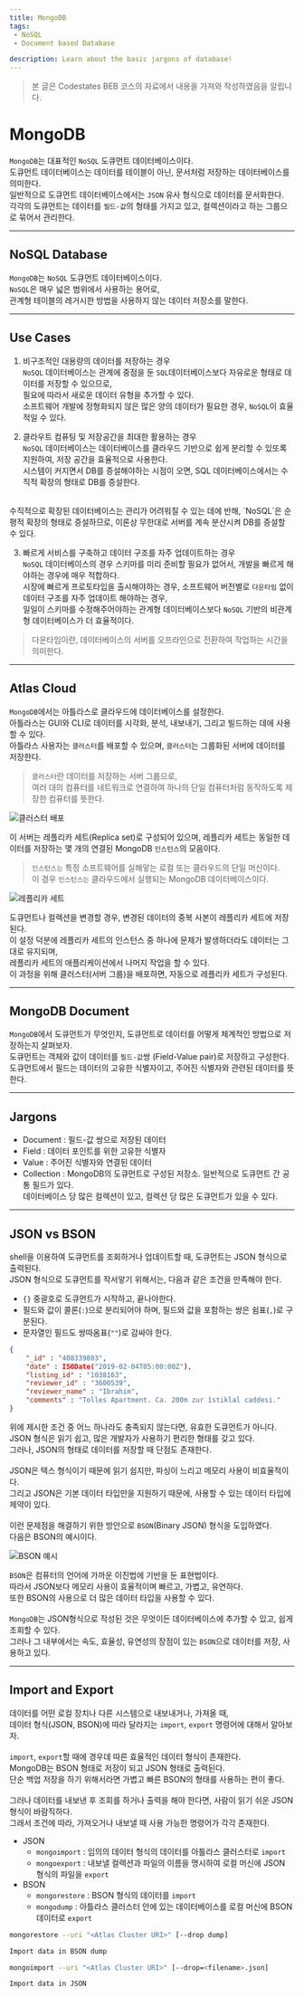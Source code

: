 ```yaml
---
title: MongoDB
tags: 
 - NoSQL
 - Document based Database

description: Learn about the basic jargons of database!
---
```


> 본 글은 Codestates BEB 코스의 자료에서 내용을 가져와 작성하였음을 알립니다.  

<!-- {% include alert.html type="danger" title="Warning!" content="이 문서는 아직 미완성 문서입니다." %} -->

# MongoDB
`MongoDB`는 대표적인 `NoSQL` 도큐먼트 데이터베이스이다.  
도큐먼트 데이터베이스는 데이터를 테이블이 아닌, 문서처럼 저장하는 데이터베이스를 의미한다.  
일반적으로 도큐먼트 데이터베이스에서는 `JSON` 유사 형식으로 데이터를 문서화한다.  
각각의 도큐먼트는 데이터를 `필드-값`의 형태를 가지고 있고, 컬렉션이라고 하는 그룹으로 묶어서 관리한다.  

---

## NoSQL Database
`MongoDB`는 `NoSQL` 도큐먼트 데이터베이스이다.  
`NoSQL`은 매우 넓은 범위에서 사용하는 용어로,  
관계형 테이블의 레거시한 방법을 사용하지 않는 데이터 저장소를 말한다.  

---

## Use Cases
1. 비구조적인 대용량의 데이터를 저장하는 경우  
`NoSQL` 데이터베이스는 관계에 중점을 둔 `SQL`데이터베이스보다 자유로운 형태로 데이터를 저장할 수 있으므로,  
필요에 따라서 새로운 데이터 유형을 추가할 수 있다.  
소프트웨어 개발에 정형화되지 않은 많은 양의 데이터가 필요한 경우, `NoSQL`이 효율적일 수 있다.  

2. 클라우트 컴퓨팅 및 저장공간을 최대한 활용하는 경우  
`NoSQL` 데이터베이스는 데이터베이스를 클라우드 기반으로 쉽게 분리할 수 있또록 지원하여, 저장 공간을 효율적으로 사용한다.  
시스템이 커지면서 DB를 증설해야하는 시점이 오면, SQL 데이터베이스에서는 수직적 확장의 형태로 DB를 증설한다.  
<br>
수직적으로 확장된 데이터베이스는 관리가 어려워질 수 있는 데에 반해,  
`NoSQL`은 순평적 확장의 형태로 증설하므로, 이론상 무한대로 서버를 계속 분산시켜 DB를 증설할 수 있다.  

3. 빠르게 서비스를 구축하고 데이터 구조를 자주 업데이트하는 경우  
`NoSQL` 데이터베이스의 경우 스키마를 미리 준비할 필요가 없어서, 개발을 빠르게 해야하는 경우에 매우 적합하다.  
시장에 빠르게 프로토타입을 출시해야하는 경우, 소프트웨어 버전별로 `다운타임` 없이 데이터 구조를 자주 업데이트 해야하는 경우,  
일일이 스키마를 수정해주어야하는 관계형 데이터베이스보다 `NoSQL` 기반의 비관계형 데이터베이스가 더 효율적이다.  

> 다운타임이란, 데이터베이스의 서버를 오프라인으로 전환하여 작업하는 시간을 의미한다.  

---

## Atlas Cloud
`MongoDB`에서는 아틀라스로 클라우드에 데이터베이스를 설정한다.  
아틀라스는 GUI와 CLI로 데이터를 시각화, 분석, 내보내기, 그리고 빌드하는 데에 사용할 수 있다.  
아틀라스 사용자는 `클러스터`를 배포할 수 있으며, `클러스터`는 그룹화된 서버에 데이터를 저장한다.  
> `클러스터`란 데이터를 저장하는 서버 그룹으로,  
> 여러 대의 컴퓨터를 네트워크로 연결하여 하나의 단일 컴퓨터처럼 동작하도록 제장한 컴퓨터를 뜻한다.  

![클러스터 배포](../../assets/img/cluster-deployment.png)  

이 서버는 레플리카 세트(Replica set)로 구성되어 있으며, 레플리카 세트는 동일한 데이터를 저장하는 몇 개의 연결된 MongoDB `인스턴스`의 모음이다.  
> `인스턴스는` 특정 소프트웨어를 실해앟는 로컬 또는 클라우드의 단일 머신이다.  
> 이 경우 `인스턴스는` 클라우드에서 실행되는 MongoDB 데이터베이스이다.  

![레플리카 세트](../../assets/img/replica-set.png)  

도큐먼트나 컬렉션을 변경할 경우, 변경된 데이터의 중복 사본이 레플리카 세트에 저장된다.  
이 설정 덕분에 레플리카 세트의 인스턴스 중 하나에 문제가 발생하더라도 데이터는 그대로 유지되며,   
레플리카 세트의 애플리케이션에서 나머지 작업을 할 수 있다.  
이 과정을 위해 클러스터(서버 그룹)을 배포하면, 자동으로 레플리카 세트가 구성된다.  

---

## MongoDB Document
`MongoDB`에서 도큐먼트가 무엇인지, 도큐먼트로 데이터를 어떻게 체계적인 방법으로 저장하는지 살펴보자.  
도큐먼트는 객체와 값이 데이터를 `필드-값`쌍 (Field-Value pair)로 저장하고 구성한다.  
도큐먼트에서 필드는 데이터의 고유한 식별자이고, 주어진 식별자와 관련된 데이터를 뜻한다.  

---

## Jargons
- Document : 필드-값 쌍으로 저장된 데이터  
- Field : 데이터 포인트를 위한 고유한 식별자  
- Value : 주어진 식별자와 연결된 데이터  
- Collection : MongoDB의 도큐먼트로 구성된 저장소. 일반적으로 도큐먼트 간 공통 필드가 있다.  
데이터베이스 당 많은 컬렉션이 있고, 컬렉션 당 많은 도큐먼트가 있을 수 있다.  

---

## JSON vs BSON
shell을 이용하여 도큐먼트를 조회하거나 업데이트할 때, 도큐먼트는 JSON 형식으로 출력된다.  
JSON 형식으로 도큐먼트를 작서앟기 위해서는, 다음과 같은 조건을 만족해야 한다.  
- `{}` 중괄호로 도큐먼트가 시작하고, 끝나야한다.  
- 필드와 값이 콜론(`:`)으로 분리되어야 하며, 필드와 값을 포함하는 쌍은 쉼표(`,`)로 구분된다.  
- 문자열인 필드도 쌍따옴표(`""`)로 감싸야 한다.  

```json
{
    "_id" : "408339803",
    "date" : ISODate("2019-02-04T05:00:00Z"),
    "listing_id" : "1038163",
    "reviewer_id" : "3600539",
    "reviewer_name" : "Ibrahim",
    "comments" : "Tolles Apartment. Ca. 200m zur îstiklal caddesi."
}
```

위에 제시한 조건 중 어느 하나라도 충족되지 않는다면, 유효한 도큐먼트가 아니다.  
JSON 형식은 읽기 쉽고, 많은 개발자가 사용하기 편리한 형태를 갖고 있다.  
그러나, JSON의 형태로 데이터를 저장할 때 단점도 존재한다.  
<br>
JSON은 텍스 형식이기 때문에 읽기 쉽지만, 파싱이 느리고 메모리 사용이 비효율적이다.  
그리고 JSON은 기본 데이터 타입만을 지원하기 때문에, 사용할 수 있는 데이터 타입에 제약이 있다.  
<br>
이런 문제점을 해결하기 위한 방안으로 `BSON`(Binary JSON) 형식을 도입하였다.  
다음은 BSON의 예시이다.  

![BSON 예시](../../assets/img/bson.png)  

`BSON`은 컴퓨터의 언어에 가까운 이진법에 기반을 둔 표현법이다.  
따라서 JSON보다 메모리 사용이 효율적이며 빠르고, 가볍고, 유연하다.  
또한 BSON의 사용으로 더 많은 데이터 타입을 사용할 수 있다.  
<br>
`MongoDB`는 JSON형식으로 작성된 것은 무엇이든 데이터베이스에 추가할 수 있고, 쉽게 조회할 수 있다.  
그러나 그 내부에서는 속도, 효율성, 유연성의 장점이 있는 `BSON`으로 데이터를 저장, 사용하고 있다.  

---

## Import and Export
데이터를 어떤 로컬 장치나 다른 시스템으로 내보내거나, 가져올 때,  
데이터 형식(JSON, BSON)에 따라 달라지는 `import`, `export` 명령어에 대해서 알아보자.  
<br>
`import`, `export`할 때에 경우데 따른 효율적인 데이터 형식이 존재한다.  
MongoDB는 BSON 형태로 저장이 되고 JSON 형태로 출력된다.  
단순 백업 저장을 하기 위해서라면 가볍고 빠른 BSON의 형태를 사용하는 편이 좋다.  
<br>
그러나 데이터를 내보낸 후 조회를 하거나 출력을 해야 한다면, 사람이 읽기 쉬운 JSON 형식이 바람직하다.  
그래서 조건에 따라, 가져오거나 내보낼 때 사용 가능한 명령어가 각각 존재한다.  

- JSON
    * `mongoimport` : 임의의 데이터 형식의 데이터를 아틀라스 클러스터로 `import`
    * `mongoexport` : 내보낼 컬렉션과 파일의 이름을 명시하여 로컬 머신에 JSON 형식의 파일을 `export`
- BSON
    * `mongorestore` : BSON 형식의 데이터를 `import`
    * `mongodump` : 아틀라스 클러스터 안에 있는 데이터베이스를 로컬 머신에 BSON 데이터로 `export`

```bash
mongorestore --uri "<Atlas Cluster URI>" [--drop dump]

Import data in BSON dump

mongoimport --uri "<Atlas Cluster URI>" [--drop=<filename>.json]

Import data in JSON
```